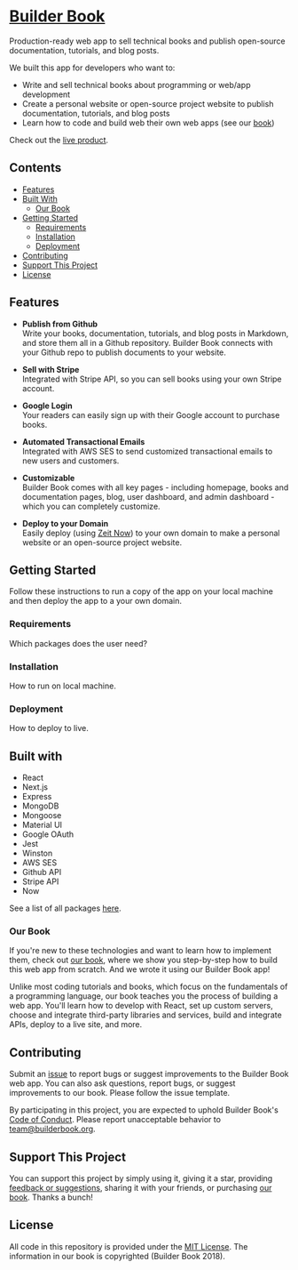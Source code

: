 # [Builder Book](https://builderbook.org)

Production-ready web app to sell technical books and publish open-source documentation, tutorials, and blog posts.

We built this app for developers who want to:

- Write and sell technical books about programming or web/app development
- Create a personal website or open-source project website to publish documentation, tutorials, and blog posts
- Learn how to code and build web their own web apps (see our [book](https://builderbook.org))

Check out the [live product](https://builderbook.org/books).

## Contents
- [Features](#features)
- [Built With](#built-with)
  - [Our Book](#our-book)
- [Getting Started](#getting-started)
  - [Requirements](#requirements)
  - [Installation](#installation)
  - [Deployment](#deployment)
- [Contributing](#contributing)
- [Support This Project](#support)
- [License](#license)

## Features

- **Publish from Github**</br>
Write your books, documentation, tutorials, and blog posts in Markdown, and store them all in a Github repository. Builder Book connects with your Github repo to publish documents to your website.

- **Sell with Stripe**</br>
Integrated with Stripe API, so you can sell books using your own Stripe account.

- **Google Login**</br>
Your readers can easily sign up with their Google account to purchase books.

- **Automated Transactional Emails**</br>
Integrated with AWS SES to send customized transactional emails to new users and customers.

- **Customizable**</br>
Builder Book comes with all key pages - including homepage, books and documentation pages, blog, user dashboard, and admin dashboard - which you can completely customize.

- **Deploy to your Domain**</br>
Easily deploy (using [Zeit Now](https://zeit.co/now)) to your own domain to make a personal website or an open-source project website.

## Getting Started

Follow these instructions to run a copy of the app on your local machine and then deploy the app to a your own domain.

### Requirements

Which packages does the user need?

### Installation

How to run on local machine.

### Deployment

How to deploy to live.

## Built with

- React
- Next.js
- Express
- MongoDB
- Mongoose
- Material UI
- Google OAuth
- Jest
- Winston
- AWS SES
- Github API
- Stripe API
- Now

See a list of all packages [here](https://github.com/builderbook/builderbook/blob/master/package.json).

### Our Book

If you're new to these technologies and want to learn how to implement them, check out [our book](https://github.com/builderbook/builderbook-app/blob/master/book-details.md), where we show you step-by-step how to build this web app from scratch. And we wrote it using our Builder Book app!

Unlike most coding tutorials and books, which focus on the fundamentals of a programming language, our book teaches you the process of building a web app. You'll learn how to develop with React, set up custom servers, choose and integrate third-party libraries and services, build and integrate APIs, deploy to a live site, and more.

## Contributing

Submit an [issue](https://github.com/builderbook/builderbook-app/issues/new) to report bugs or suggest improvements to the Builder Book web app. You can also ask questions, report bugs, or suggest improvements to our book. Please follow the issue template.

By participating in this project, you are expected to uphold Builder Book's [Code of Conduct](https://github.com/builderbook/builderbook-app/blob/master/CODE-OF-CONDUCT.md). Please report unacceptable behavior to team@builderbook.org.

## Support This Project

You can support this project by simply using it, giving it a star, providing [feedback or suggestions](https://github.com/builderbook/builderbook-app/issues/new), sharing it with your friends, or purchasing [our book](https://github.com/builderbook/builderbook-app/blob/master/book-details.md). Thanks a bunch!

## License

All code in this repository is provided under the [MIT License](https://github.com/builderbook/books/blob/master/LICENSE). The information in our book is copyrighted (Builder Book 2018). 
